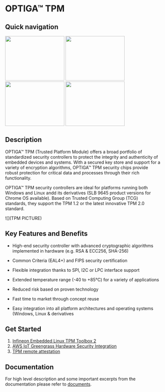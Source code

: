 # OPTIGA&trade; TPM

## Quick navigation

<a href="https://www.infineon.com/cms/en/product/security-smart-card-solutions/optiga-embedded-security-solutions/optiga-tpm/"><img src="https://github.com/Infineon/Assets/blob/master/Pictures/optiga_trust_x_gitrepo_tile_3.jpg" width="192" height="144"></a>
<a href="https://github.com/Infineon/optiga-tpm"><img src="https://github.com/Infineon/Assets/blob/master/Pictures/optiga_trust_x_gitrepo_tile_4.jpg" width="192" height="144"></a> <a href="https://github.com/Infineon/optiga-tpm"><img src="https://github.com/Infineon/Assets/blob/master/Pictures/optiga_trust_x_gitrepo_tile_5.jpg" width="192" height="144"></a>  <a href="https://github.com/Infineon/optiga-tpm"><img src="https://github.com/Infineon/Assets/blob/master/Pictures/optiga_trust_x_gitrepo_tile_6.jpg" width="192" height="144"></a>

## Description

OPTIGA™ TPM (Trusted Platform Module) offers a broad portfolio of standardized security controllers to protect the integrity and authenticity of embedded devices and systems. With a secured key store and support for a variety of encryption algorithms, OPTIGA™ TPM security chips provide robust protection for critical data and processes through their rich functionality.

OPTIGA™ TPM security controllers are ideal for platforms running both Windows and Linux andd its derivatives (SLB 9645 product versions for Chrome OS available). Based on Trusted Computing Group (TCG) standards, they support the TPM 1.2 or the latest innovative TPM 2.0 standard.

![](TPM PICTURE)

## Key Features and Benefits

* High-end security controller with advanced cryptographic algorithms implemented in hardware (e.g. RSA & ECC256, SHA-256)
* Common Criteria (EAL4+) and FIPS security certification
* Flexible integration thanks to SPI, I2C or LPC interface support
* Extended temperature range (-40 to +85°C) for a variety of applications
 
* Reduced risk based on proven technology
* Fast time to market through concept reuse
* Easy integration into all platform architectures and operating systems (Windows, Linux & derivatives

## Get Started

1. [Infineon Embedded Linux TPM Toolbox 2](https://github.com/Infineon/eltt2)
2. [AWS IoT Greengrass Hardware Security Integration](https://github.com/Infineon/amazon-greengrass-hsi-optiga-tpm)
3. [TPM remote attestation](https://github.com/Infineon/remote-attestation-optiga-tpm)

## Documentation

For high level description and some important excerpts from the documentation please refer to [documents](https://www.infineon.com/cms/en/product/security-smart-card-solutions/optiga-embedded-security-solutions/optiga-tpm/?redirId=39899#!documents).
